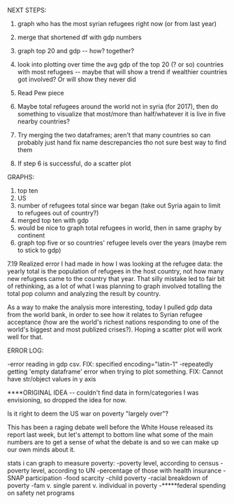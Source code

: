 NEXT STEPS:

1. graph who has the most syrian refugees right now (or from last year)
2. merge that shortened df with gdp numbers
3. graph top 20 and gdp -- how? together?
4. look into plotting over time the avg gdp of the top 20 (? or so) countries with most refugees -- maybe that will show a trend if wealthier countries got involved? Or will show they never did
5. Read Pew piece 

6. Maybe total refugees around the world not in syria (for 2017), then do something to visualize that most/more than half/whatever it is live in five nearby countries?

6. Try merging the two dataframes; aren't that many countries so can probably just hand fix name descrepancies tho not sure best way to find them
7. If step 6 is successful, do a scatter plot

GRAPHS:
1. top ten
2. US
3. number of refugees total since war began (take out Syria again to limit to refugees out of country?)
4. merged top ten with gdp
5. would be nice to graph total refugees in world, then in same graphy by continent
6. graph top five or so countries' refugee levels over the years (maybe rem to stick to gdp)



7.19
Realized error I had made in how I was looking at the refugee data: the yearly total is the population of refugees in the host country, not how many new refugees came to the country that year. That silly mistake led to fair bit of rethinking, as a lot of what I was planning to graph involved totalling the total pop column and analyzing the result by country.

As a way to make the analysis more interesting, today I pulled gdp data from the world bank, in order to see how it relates to Syrian refugee acceptance (how are the world's richest nations responding to one of the world's biggest and most publized crises?). Hoping a scatter plot will work well for that.


ERROR LOG:

-error reading in gdp csv. FIX: specified encoding="latin-1"
-repeatedly getting 'empty dataframe' error when trying to plot something. FIX: Cannot have str/object values in y axis






****ORIGINAL IDEA -- couldn't find data in form/categories I was envisioning, so dropped the idea for now.

Is it right to deem the US war on poverty "largely over"?

This has been a raging debate well before the White House released its report last week, but let's attempt to bottom line what some of the main numbers are to get a sense of what the debate is and so we can make up our own minds about it.

stats i can graph to measure poverty:
-poverty level, according to census
-poverty level, according to UN
-percentage of those with health insurance
-SNAP participation
-food scarcity
-child poverty
-racial breakdown of poverty
-fam v. single parent v. individual in poverty
-*****federal spending on safety net programs